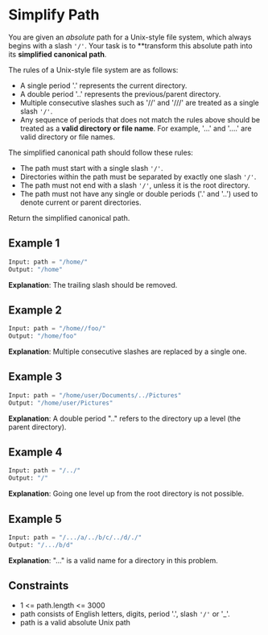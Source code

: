 # Simplify Path

You are given an _absolute_ path for a Unix-style file system, which always begins with a slash `'/'`. Your task is to **transform this absolute path into its **simplified canonical path**.

The rules of a Unix-style file system are as follows:

- A single period '.' represents the current directory.
- A double period '..' represents the previous/parent directory.
- Multiple consecutive slashes such as '//' and '///' are treated as a single slash `'/'`.
- Any sequence of periods that does not match the rules above should be treated as a **valid directory or file name**. For example, '...' and '....' are valid directory or file names.

The simplified canonical path should follow these rules:

- The path must start with a single slash `'/'`.
- Directories within the path must be separated by exactly one slash `'/'`.
- The path must not end with a slash `'/'`, unless it is the root directory.
- The path must not have any single or double periods ('.' and '..') used to denote current or parent directories.

Return the simplified canonical path.

## Example 1

```python
Input: path = "/home/"
Output: "/home"
```

**Explanation**: The trailing slash should be removed.

## Example 2

```python
Input: path = "/home//foo/"
Output: "/home/foo"
```

**Explanation**: Multiple consecutive slashes are replaced by a single one.

## Example 3

```python
Input: path = "/home/user/Documents/../Pictures"
Output: "/home/user/Pictures"
```

**Explanation**: A double period ".." refers to the directory up a level (the parent directory).

## Example 4

```python
Input: path = "/../"
Output: "/"
```

**Explanation**: Going one level up from the root directory is not possible.

## Example 5

```python
Input: path = "/.../a/../b/c/../d/./"
Output: "/.../b/d"
```

**Explanation**: "..." is a valid name for a directory in this problem.

## Constraints

- 1 <= path.length <= 3000
- path consists of English letters, digits, period '.', slash `'/'` or '_'.
- path is a valid absolute Unix path
